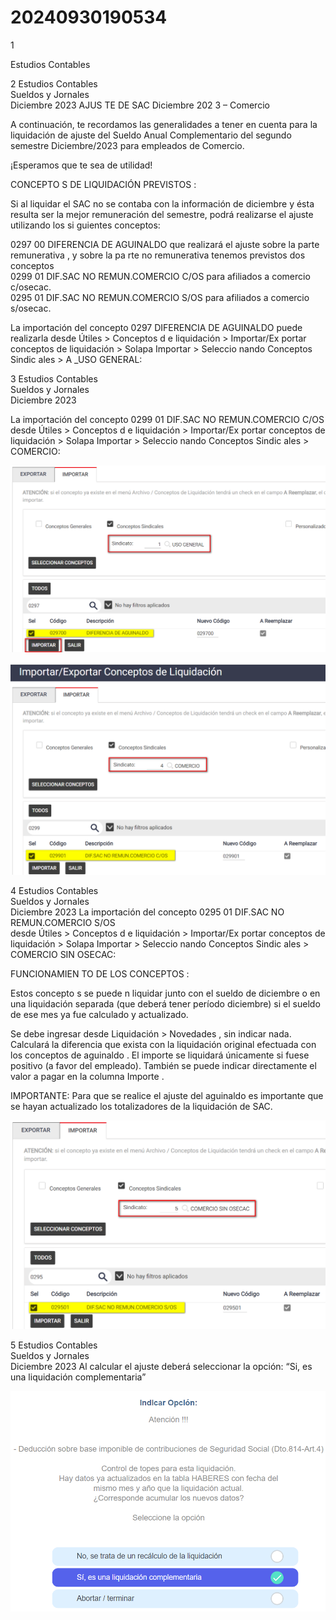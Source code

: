 # 20240930190534

 1 
 
  
Estudios Contables  


 
 
 
 2 Estudios Contables  
Sueldos y Jornales  
Diciembre 2023  AJUS TE DE  SAC Diciembre 202 3 – Comercio  
 
A continuación, te recordamos las generalidades a tener en cuenta para la  
liquidación de  ajuste del Sueldo Anual Complementario del segundo semestre 
Diciembre/2023 para empleados de Comercio.  
 
¡Esperamos que te sea de utilidad!  
 
CONCEPTO S DE LIQUIDACIÓN PREVISTOS : 
 
Si al liquidar el SAC no se contaba con la información de diciembre y ésta 
resulta ser la mejor remuneración del semestre, podrá realizarse el ajuste 
utilizando los si guientes conceptos:  
 
0297 00 DIFERENCIA DE AGUINALDO  que realizará  el ajuste sobre la parte 
remunerativa , y sobre la pa rte no remunerativa  tenemos previstos dos 
conceptos  
0299 01 DIF.SAC NO REMUN.COMERCIO C/OS  para afiliados a comercio 
c/osecac.  
0295 01 DIF.SAC NO REMUN.COMERCIO S/OS  para afiliados  a comercio  
s/osecac.  
 
La importación  del concepto 0297 DIFERENCIA DE AGUINALDO  puede 
realizarla desde Útiles  > Conceptos d e liquidación  > Importar/Ex portar 
conceptos de liquidación  > Solapa Importar > Seleccio nando Conceptos 
Sindic ales > A _USO GENERAL:  
 

 
 
 
 3 Estudios Contables  
Sueldos y Jornales  
Diciembre 2023   
 
La importación  del concepto 0299 01 DIF.SAC NO REMUN.COMERCIO C/OS  
desde Útiles  > Conceptos d e liquidación  > Importar/Ex portar conceptos de 
liquidación  > Solapa Importar > Seleccio nando Conceptos Sindic ales > 
COMERCIO:  
 
 


![Image 1 from page 2](images/image_2_1.png)

![Image 2 from page 2](images/image_2_2.png)

 
 
 
 4 Estudios Contables  
Sueldos y Jornales  
Diciembre 2023  La importación  del concepto 0295 01 DIF.SAC NO REMUN.COMERCIO S/OS  
desde Útiles  > Conceptos d e liquidación  > Importar/Ex portar conceptos de 
liquidación  > Solapa Importar > Seleccio nando Conceptos Sindic ales > 
COMERCIO  SIN OSECAC:  
 
 
 
 
FUNCIONAMIEN TO DE LOS CONCEPTOS : 
 
Estos concepto s se puede n liquidar junto con el sueldo de diciembre o en 
una liquidación separada (que deberá tener período diciembre) si el sueldo 
de ese mes ya fue calculado y actualizado.  
 
Se debe ingresar desde Liquidación  > Novedades , sin indicar nada. 
Calculará la diferencia que exista con la liquidación original efectuada con 
los conceptos de aguinaldo . El importe se liquidará únicamente si fuese 
positivo (a favor del empleado). También se puede indicar directamente el 
valor a pagar en la columna Importe . 
 
IMPORTANTE:  Para que se realice el ajuste del aguinaldo es importante que 
se hayan actualizado los totalizadores de la liquidación de SAC.  


![Image 1 from page 3](images/image_3_1.png)

 
 
 
 5 Estudios Contables  
Sueldos y Jornales  
Diciembre 2023  Al calcular el ajuste deberá  seleccionar la opción:  “Si, es una liquidación 
complementaria”  
 
 
 


![Image 1 from page 4](images/image_4_1.png)

